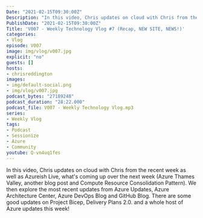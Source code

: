 ```yaml
---
Date: "2021-02-15T09:30:00Z"
Description: "In this video, Chris updates on cloud with Chris from the recent week as well as Azureish Live, what's coming up over the next week (Azure Thames Valley, another blog post and Compute Resource Consolidation Pattern). We then explore the most recent updates from Azure Updates, Azure Architecture Center, Azure DevOps Blog and GitHub Blog. There are some good updates on Project Bicep, Delivery Plans 2.0. and a whole host of Azure updates this week!"
PublishDate: "2021-02-15T09:30:00Z"
Title: 'V007 - Weekly Technology Vlog #7 (Recap, NEW SITE, NEWS!)'
categories:
- Vlog
episode: V007
image: img/vlog/v007.jpg
explicit: "no"
guests: []
hosts:
- chrisreddington
images:
- img/default-social.png
- img/vlog/v007.jpg
podcast_bytes: "27189248"
podcast_duration: "28:22.000"
podcast_file: V007 - Weekly Technology Vlog.mp3
series:
- Weekly Vlog
tags:
- Podcast
- Sessionize
- Azure
- Community
youtube: Q-vn4uq1fes
---
```

In this video, Chris updates on cloud with Chris from the recent week as well as Azureish Live, what's coming up over the next week (Azure Thames Valley, another blog post and Compute Resource Consolidation Pattern). We then explore the most recent updates from Azure Updates, Azure Architecture Center, Azure DevOps Blog and GitHub Blog. There are some good updates on Project Bicep, Delivery Plans 2.0. and a whole host of Azure updates this week!